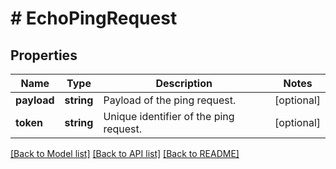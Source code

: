 # # EchoPingRequest

## Properties

Name | Type | Description | Notes
------------ | ------------- | ------------- | -------------
**payload** | **string** | Payload of the ping request. | [optional]
**token** | **string** | Unique identifier of the ping request. | [optional]

[[Back to Model list]](../../README.md#models) [[Back to API list]](../../README.md#endpoints) [[Back to README]](../../README.md)
